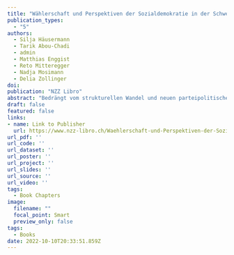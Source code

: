 ```yaml
---
title: "Wählerschaft und Perspektiven der Sozialdemokratie in der Schweiz"
publication_types:
  - "5"
authors:
  - Silja Häusermann
  - Tarik Abou-Chadi
  - admin
  - Matthias Enggist
  - Reto Mitteregger
  - Nadja Mosimann
  - Delia Zollinger
doi: 
publication: "NZZ Libro"
abstract: "Bedrängt vom strukturellen Wandel und neuen parteipolitischen Rivalen ringen sozialdemokratische Parteien in ganz Europa im 21. Jahrhundert um ein zukunftsfähiges Profil, das ihren historischen Anliegen des sozialen Ausgleichs und der Inklusion zu politischer Wirkung verhelfen kann. Auch in der Schweiz wird um die Ausrichtung der SP Schweiz gerungen und debattiert. Für dieses Debatte liefert das Buch Antworten auf folgende Fragen: Wer wählt heute in der Schweiz die SP und warum? Wer nicht, oder nicht mehr? Für welches inhaltliche Profil steht die SP Schweiz? Wen spricht sie damit an? Wo liegt das strategische elektorale Potenzial der Schweizer Sozialdemokratie? Die Autorinnen und Autoren leisten einen empirisch fundierten, reich und anschaulich illustrierten Beitrag zu Stand und Perspektiven der Sozialdemokratie in der Schweiz. Sie kontextualisieren den «Schweizer Fall» im westeuropäischen Umfeld, beleuchten die Entwicklungen der SP Schweiz in den letzten Jahrzehnten und diskutieren Perspektiven für die zukünftige Formation und Ausrichtung der Partei."
draft: false
featured: false
links:
- name: Link to Publisher
  url: https://www.nzz-libro.ch/Waehlerschaft-und-Perspektiven-der-Sozialdemokratie-in-der-Schweiz-978-3-907291-79-5?c=511
url_pdf: ''
url_code: ''
url_dataset: ''
url_poster: ''
url_project: ''
url_slides: ''
url_source: ''
url_video: ''
tags:
  - Book Chapters
image:
  filename: ""
  focal_point: Smart
  preview_only: false
tags:
  - Books
date: 2022-10-10T20:33:51.859Z
---
```

